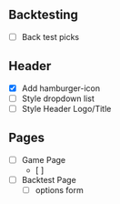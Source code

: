 ## Backtesting
- [ ] Back test picks

## Header
- [x] Add hamburger-icon
- [ ] Style dropdown list
- [ ] Style Header Logo/Title

## Pages
- [ ] Game Page
  - [ ] 
- [ ] Backtest Page
  - [ ] options form